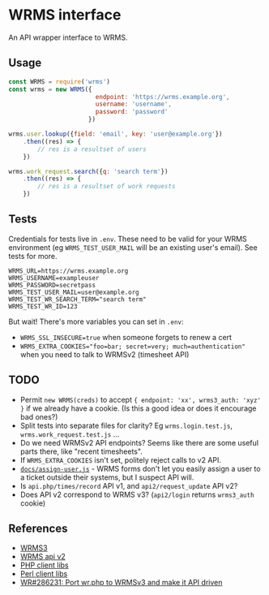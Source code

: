# WRMS interface

An API wrapper interface to WRMS.

## Usage

```JavaScript
const WRMS = require('wrms')
const wrms = new WRMS({
                        endpoint: 'https://wrms.example.org',
                        username: 'username',
                        password: 'password'
                      })

wrms.user.lookup({field: 'email', key: 'user@example.org'})
    .then((res) => {
        // res is a resultset of users
    })

wrms.work_request.search({q: 'search term'})
    .then((res) => {
        // res is a resultset of work requests
    })
```

## Tests

Credentials for tests live in `.env`. These need to be valid for your WRMS environment (eg `WRMS_TEST_USER_MAIL` will be an existing user's email). See tests for more.

    WRMS_URL=https://wrms.example.org
    WRMS_USERNAME=exampleuser
    WRMS_PASSWORD=secretpass
    WRMS_TEST_USER_MAIL=user@example.org
    WRMS_TEST_WR_SEARCH_TERM="search term"
    WRMS_TEST_WR_ID=123

But wait! There's more variables you can set in `.env`:

* `WRMS_SSL_INSECURE=true` when someone forgets to renew a cert
* `WRMS_EXTRA_COOKIES="foo=bar; secret=very; much=authentication"` when you need to talk to WRMSv2 (timesheet API)

## TODO

* Permit `new WRMS(creds)` to accept `{ endpoint: 'xx', wrms3_auth: 'xyz' }` if we already have a cookie. (Is this a good idea or does it encourage bad ones?)
* Split tests into separate files for clarity? Eg `wrms.login.test.js`, `wrms.work_request.test.js` ...
* Do we need WRMSv2 API endpoints? Seems like there are some useful parts there, like "recent timesheets".
* If `WRMS_EXTRA_COOKIES` isn't set, politely reject calls to v2 API.
* [`docs/assign-user.js`](docs/assign-user.js) - WRMS forms don't let you easily assign a user to a ticket outside their systems, but I suspect API will.
* Is `api.php/times/record` API v1, and `api2/request_update` API v2?
* Does API v2 correspond to WRMS v3? (`api2/login` returns `wrms3_auth` cookie) 

## References

* [WRMS3](https://gitlab.wgtn.cat-it.co.nz/WRMS/wrms3)
* [WRMS api v2](https://gitlab.wgtn.cat-it.co.nz/WRMS/wrms3/tree/master/wrms/pages)
* [PHP client libs](https://gitlab.wgtn.cat-it.co.nz/WRMS/wrms-php)
* [Perl client libs](http://gitprivate.catalyst.net.nz/gw?p=libwrms-perl.git;a=summary)
* [WR#286231: Port wr.php to WRMSv3 and make it API driven](https://wrms.catalyst.net.nz/286231) 
